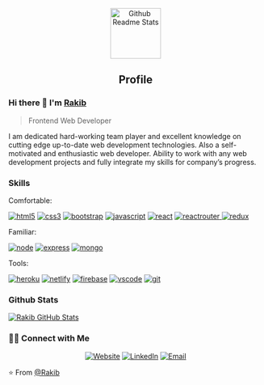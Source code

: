 <p align="center">
 <img width="100px" src="https://res.cloudinary.com/anuraghazra/image/upload/v1594908242/logo_ccswme.svg" align="center" alt="Github Readme Stats" />
 <h2 align="center">Profile</h2>
</p>

### Hi there 👋 I'm [Rakib](https://rakib-portfolios.netlify.app/)
> Frontend Web Developer

<div>
 <p>
I am dedicated hard-working team player and excellent knowledge on cutting edge up-to-date web development technologies. Also a self-motivated and enthusiastic web developer. Ability to work with any web development projects and fully integrate my skills for company’s progress.
</p>
</div>
 
### Skills

Comfortable:
<p>
<a href="https://github.com/borhanshuvo"><img src="https://img.shields.io/badge/HTML5-E34F26?style=for-the-badge&logo=html5&logoColor=white" alt="html5"></a>
<a href="https://github.com/borhanshuvo"><img src="https://img.shields.io/badge/CSS3-1572B6?style=for-the-badge&logo=css3&logoColor=white" alt="css3"></a>
 <a href="https://github.com/borhanshuvo"><img src="https://img.shields.io/badge/Bootstrap-563D7C?style=for-the-badge&logo=bootstrap&logoColor=white" alt="bootstrap"></a>
<a href="https://github.com/borhanshuvo"><img src="https://img.shields.io/badge/JavaScript-323330?style=for-the-badge&logo=javascript&logoColor=F7DF1E" alt="javascript"></a>
<a href="https://github.com/borhanshuvo"><img src="https://img.shields.io/badge/React-20232A?style=for-the-badge&logo=react&logoColor=61DAFB" alt="react"></a>
<a href="https://github.com/borhanshuvo"><img src="https://img.shields.io/badge/React_Router-CA4245?style=for-the-badge&logo=react-router&logoColor=white" alt="reactrouter">
<a href="https://github.com/borhanshuvo"><img src="https://img.shields.io/badge/Redux-593D88?style=for-the-badge&logo=redux&logoColor=white" alt="redux"></a>
</a>
</p>

Familiar:
<p>
<a href="https://github.com/borhanshuvo"><img src="https://img.shields.io/badge/Node.js-43853D?style=for-the-badge&logo=node-dot-js&logoColor=white" alt="node"></a>
<a href="https://github.com/borhanshuvo"><img src="https://img.shields.io/badge/Express.js-000000?style=for-the-badge&logo=express&logoColor=white" alt="express"></a>
<a href="https://github.com/borhanshuvo"><img src="https://img.shields.io/badge/MongoDB-4EA94B?style=for-the-badge&logo=mongodb&logoColor=white" alt="mongo"></a>
</p>

Tools:
<p>
<a href="https://github.com/borhanshuvo"><img src="https://img.shields.io/badge/Heroku-430098?style=for-the-badge&logo=heroku&logoColor=white" alt="heroku"></a>
<a href="https://github.com/borhanshuvo"><img src="https://img.shields.io/badge/Netlify-00C7B7?style=for-the-badge&logo=netlify&logoColor=white" alt="netlify"></a>
<a href="https://github.com/borhanshuvo"><img src="https://img.shields.io/badge/firebase-ffca28?style=for-the-badge&logo=firebase&logoColor=black" alt="firebase"></a>
<a href="https://github.com/borhanshuvo"><img src="https://img.shields.io/badge/vscode-blue.svg?style=for-the-badge&logo=visual-studio-code&labelColor=ffffff&logoColor=blue" alt="vscode"></a>
<a href="https://github.com/borhanshuvo"><img src="https://img.shields.io/badge/git-F05032.svg?style=for-the-badge&logo=git&logoColor=F05032&labelColor=ffffff" alt="git"></a>
<p/>

### Github Stats

[![Rakib GitHub Stats](https://github-readme-stats.vercel.app/api?username=Rakib544&show_icons=true&count_private=true)](https://github.com/Rakib544)

<h3> 🤝🏻 Connect with Me </h3>

<p align="center">
 <a href="https://rakib-portfolios.netlify.app/" target="_blank"><img alt="Website" src="https://img.shields.io/badge/Portfolio_https://rakib_portfolios.netlify.app-blue?style=flat&logo=google-chrome"></a>
<a href="https://www.linkedin.com/in/dev-rakib/" target="_blank"><img alt="LinkedIn" src="https://img.shields.io/badge/LinkedIn_@dev_rakib_blue?style=flat&logo=linkedin"></a>
<a href="mailto:md.rakib10122003@gmail.com"><img alt="Email" src="https://img.shields.io/badge/Email-md.rakib10122003@gmail.com-blue?style=flat&logo=gmail"></a>
</p>

⭐️ From [@Rakib](https://github.com/Rakib544)
